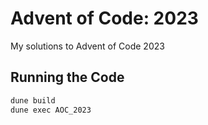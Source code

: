 # Advent of Code: 2023

My solutions to Advent of Code 2023

## Running the Code

```bash
dune build
dune exec AOC_2023
```
